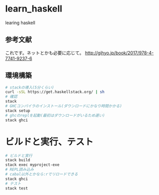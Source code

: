 # learn_haskell
learing haskell

## 参考文献

これです。ネットとかも必要に応じて。
http://gihyo.jp/book/2017/978-4-7741-9237-6

## 環境構築

```bash
# stackの導入(5分くらい)
curl -sSL https://get.haskellstack.org/ | sh
# 確認
stack
# GHCコンパイラのインストール(ダウンロードにかなり時間かかる)
stack setup
# ghcのreplを起動(最初はダウンロードがいるため遅い)
stack ghci
```

# ビルドと実行、テスト

```bash
# ビルドと実行
stack build
stack exec myproject-exe
# REPL読み込み
# cabal以外とかなら:rでリロードできる
stack ghci
# テスト
stack test
```